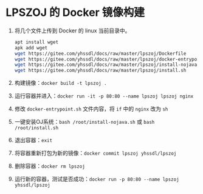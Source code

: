 # LPSZOJ 的 Docker 镜像构建

1. 将几个文件上传到 Docker 的 linux 当前目录中。

    ```sh
    apt install wget
    apk add wget
    wget https://gitee.com/yhssdl/docs/raw/master/lpszoj/Dockerfile
    wget https://gitee.com/yhssdl/docs/raw/master/lpszoj/docker-entrypoint.sh
    wget https://gitee.com/yhssdl/docs/raw/master/lpszoj/install-nojava.sh
    wget https://gitee.com/yhssdl/docs/raw/master/lpszoj/install.sh

    ```

2. 构建镜像：`docker build -t lpszoj .`
3. 运行容器并进入：`docker run -it -p 80:80 --name lpszoj lpszoj nginx`
4. 修改 `docker-entrypoint.sh` 文件内容，将 `if` 中的 `nginx` 改为 `sh`
5. 一键安装OJ系统：`bash /root/install-nojava.sh` 或 `bash /root/install.sh`
6. 退出容器：`exit`
7. 将容器重新打包为新的镜像：`docker commit lpszoj yhssdl/lpszoj`
8. 删除容器：`docker rm lpszoj`
9.  运行新的容器，测试是否成功：`docker run -p 80:80 --name lpszoj yhssdl/lpszoj`